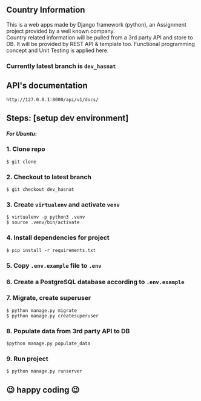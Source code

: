 Country Information
----------------------
This is a web apps made by Django framework (python), an Assignment project provided by a well known company.<br>
Country related information will be pulled from a 3rd party API and store to DB. It will be provided by REST API & template too. Functional programming concept and Unit Testing is applied here.

### Currently latest branch is ```dev_hasnat```

API's documentation
-------------------
```djangourlpath
http://127.0.0.1:8000/api/v1/docs/
```

Steps: [setup dev environment]
---------------------
#### _For Ubuntu_:

### 1. Clone repo
`$ git clone `

### 2. Checkout to latest branch
`$ git checkout dev_hasnat`

### 3. Create `virtualenv` and activate `venv`
`$ virtualenv -p python3 .venv` <br />
`$ source .venv/bin/activate`

### 4. Install dependencies for project
`$ pip install -r requirements.txt`

### 5. Copy `.env.example` file to `.env`
### 6. Create a PostgreSQL database according to `.env.example`

### 7. Migrate, create superuser
`$ python manage.py migrate`<br />
`$ python manage.py createsuperuser`

### 8. Populate data from 3rd party API to DB
`$python manage.py populate_data`

### 9. Run project
`$ python manage.py runserver`
## :wink: happy coding :wink: